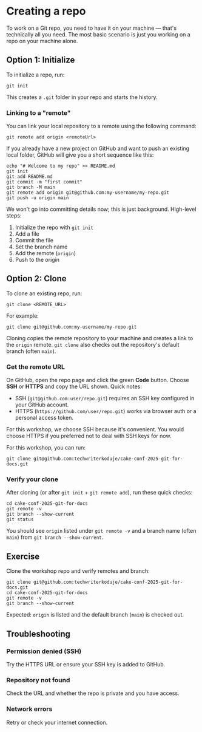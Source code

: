 # Creating a repo

To work on a Git repo, you need to have it on your machine — that's technically
all you need. The most basic scenario is just you working on a repo on your
machine alone.

## Option 1: Initialize

To initialize a repo, run:

```shell
git init
```

This creates a `.git` folder in your repo and starts the history.

### Linking to a "remote"

You can link your local repository to a remote using the following command:

```shell
git remote add origin <remoteUrl>
```

If you already have a new project on GitHub and want to push an existing local
folder, GitHub will give you a short sequence like this:

```shell
echo "# Welcome to my repo" >> README.md
git init
git add README.md
git commit -m "first commit"
git branch -M main
git remote add origin git@github.com:my-username/my-repo.git
git push -u origin main
```

We won't go into committing details now; this is just background. High-level
steps:

1. Initialize the repo with `git init`
2. Add a file
3. Commit the file
4. Set the branch name
5. Add the remote (`origin`)
6. Push to the origin

## Option 2: Clone

To clone an existing repo, run:

```shell
git clone <REMOTE_URL>
```

For example:

```shell
git clone git@github.com:my-username/my-repo.git
```

Cloning copies the remote repository to your machine and creates a link to the
`origin` remote. `git clone` also checks out the repository's default branch
(often `main`).

### Get the remote URL

On GitHub, open the repo page and click the green **Code** button. Choose
**SSH** or **HTTPS** and copy the URL shown. Quick notes:

- SSH (`git@github.com:user/repo.git`) requires an SSH key configured in your
  GitHub account.
- HTTPS (`https://github.com/user/repo.git`) works via browser auth or a
  personal access token.

For this workshop, we choose SSH because it's convenient. You would choose HTTPS
if you preferred not to deal with SSH keys for now.

For this workshop, you can run:

```shell
git clone git@github.com:techwriterkoduje/cake-conf-2025-git-for-docs.git
```

### Verify your clone

After cloning (or after `git init` + `git remote add`), run these quick checks:

```shell
cd cake-conf-2025-git-for-docs
git remote -v
git branch --show-current
git status
```

You should see `origin` listed under `git remote -v` and a branch name (often
`main`) from `git branch --show-current`.

## Exercise

Clone the workshop repo and verify remotes and branch:

```shell
git clone git@github.com:techwriterkoduje/cake-conf-2025-git-for-docs.git
cd cake-conf-2025-git-for-docs
git remote -v
git branch --show-current
```

Expected: `origin` is listed and the default branch (`main`) is checked out.

## Troubleshooting

### Permission denied (SSH)

Try the HTTPS URL or ensure your SSH key is added to GitHub.

### Repository not found

Check the URL and whether the repo is private and you have access.

### Network errors

Retry or check your internet connection.
